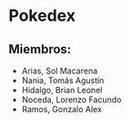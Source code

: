 # Pokedex

## Miembros:
- Arias, Sol Macarena
- Nania, Tomás Agustín
- Hidalgo, Brian Leonel
- Noceda, Lorenzo Facundo
- Ramos, Gonzalo Alex

